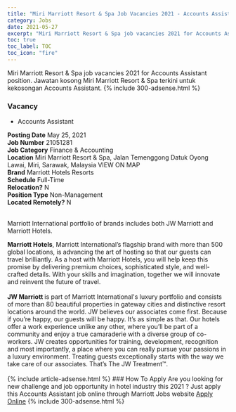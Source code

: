 ```yaml
---
title: "Miri Marriott Resort & Spa Job Vacancies 2021 - Accounts Assistant" 
category: Jobs 
date: 2021-05-27 
excerpt: "Miri Marriott Resort & Spa job vacancies 2021 for Accounts Assistant position. Jawatan kosong Miri Marriott Resort & Spa terkini untuk kekosongan Accounts Assistant." 
toc: true 
toc_label: TOC 
toc_icon: "fire" 
--- 
```


Miri Marriott Resort & Spa job vacancies 2021 for Accounts Assistant position. Jawatan kosong Miri Marriott Resort & Spa terkini untuk kekosongan Accounts Assistant. 
{% include 300-adsense.html %} 
### Vacancy 
- Accounts Assistant 
<div><div><b>Posting Date</b> May 25, 2021<br><b>Job Number</b> 21051281<br><b>Job Category</b> Finance &amp; Accounting<br><b>Location</b> Miri Marriott Resort &amp; Spa, Jalan Temenggong Datuk Oyong Lawai, Miri, Sarawak, Malaysia VIEW ON MAP<br><b>Brand</b> Marriott Hotels Resorts<br><b>Schedule</b> Full-Time<br><b>Relocation?</b> N<br><b>Position Type</b> Non-Management<br><b>Located Remotely?</b> N<br><br><p>Marriott International portfolio of brands includes both JW Marriott and Marriott Hotels.<br></p> <div> <b>Marriott Hotels</b>, Marriott International&#8217;s flagship brand with more than 500 global locations, is advancing the art of hosting so that our guests can travel brilliantly. As a host with Marriott Hotels, you will help keep this promise by delivering premium choices, sophisticated style, and well-crafted details. With your skills and imagination, together we will innovate and reinvent the future of travel. </div> <div> <br> </div> <div> <b>JW Marriott </b>is part of Marriott International's luxury portfolio and consists of more than 80 beautiful properties in gateway cities and distinctive resort locations around the world. JW believes our associates come first. Because if you&#8217;re happy, our guests will be happy. It&#8217;s as simple as that. Our hotels offer a work experience unlike any other, where you&#8217;ll be part of a community and enjoy a true camaraderie with a diverse group of co-workers. JW creates opportunities for training, development, recognition and most importantly, a place where you can really pursue your passions in a luxury environment. Treating guests exceptionally starts with the way we take care of our associates. That&#8217;s The JW Treatment&#8482;. </div><br></div></div> 
{% include article-adsense.html %} 
### How To Apply 
Are you looking for new challenge and job opportunity in hotel industry this 2021 ?
Just apply this Accounts Assistant job online through Marriott Jobs website 
<a href="https://jobs.marriott.com/marriott/jobs/21051281?lang=en-us" class="btn btn--info" target="_blank" rel="nofollow noopenner">Apply Online</a> 
{% include 300-adsense.html %} 